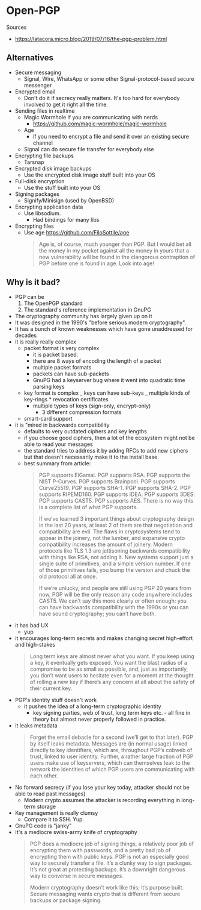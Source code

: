 # Open-PGP

Sources

- https://latacora.micro.blog/2019/07/16/the-pgp-problem.html

## Alternatives

- Secure messaging
    - Signal, Wire, WhatsApp or some other Signal-protocol-based secure
      messenger
- Encrypted email
    - Don't do it if secrecy really matters. It's too hard for everybody
      involved to get it right all the time.
- Sending files in realtime
    - Magic Wormhole if you are communicating with nerds
        - https://github.com/magic-wormhole/magic-wormhole
    - Age
        - if you need to encrypt a file and send it over an existing secure
          channel
    - Signal can do secure file transfer for everybody else
- Encrypting file backups
    - Tarsnap
- Encrypted disk image backups
    - Use the encrypted disk image stuff built into your OS
- Full-disk encryption
    - Use the stuff built into your OS
- Signing packages
    - Signify/Minisign (used by OpenBSD)
- Encrypting application data
    - Use libsodium.
        - Had bindings for many libs
- Encrypting files
    - Use age https://github.com/FiloSottile/age
        > Age is, of course, much younger than PGP. But I would bet all the
        > money in my pocket against all the money in yours that a new
        > vulnerability will be found in the clangorous contraption of PGP
        > before one is found in age. Look into age!

## Why is it bad?

- PGP can be
    1. The OpenPGP standard
    2. The standard's reference implementation in GnuPG
- The cryptography community has largely given up on it
- It was designed in the 1990's "before serious modern cryptography".
- It has a bunch of known weaknesses which have gone unaddressed for decades
- it is really really complex
    - packet format is very complex
        - it is packet based.
        - there are 8 ways of encoding the length of a packet
        - multiple packet formats
        - packets can have sub-packets
        - GnuPG had a keyserver bug where it went into quadratic time parsing
          keys
    - key format is complex _ keys can have sub-keys _ multiple kinds of
      key-rings \* revocation certificates
        - multiple types of keys (sign-only, encrypt-only)
            - 3 different compression formats
    - smart-card support
- it is "mired in backwards compatibility
    - defaults to very outdated ciphers and key lengths
    - if you choose good ciphers, then a lot of the ecosystem might not be able
      to read your messages
    - the standard tries to address it by addng RFCs to add new ciphers but that
      doesn't necessarily make it to the install base
    - best summary from article:
        > PGP supports ElGamal. PGP supports RSA. PGP supports the NIST
        > P-Curves. PGP supports Brainpool. PGP supports Curve25519. PGP
        > supports SHA-1. PGP supports SHA-2. PGP supports RIPEMD160. PGP
        > supports IDEA. PGP supports 3DES. PGP supports CAST5. PGP supports
        > AES. There is no way this is a complete list of what PGP supports.
        >
        > If we’ve learned 3 important things about cryptography design in the
        > last 20 years, at least 2 of them are that negotiation and
        > compatibility are evil. The flaws in cryptosystems tend to appear in
        > the joinery, not the lumber, and expansive crypto compatibility
        > increases the amount of joinery. Modern protocols like TLS 1.3 are
        > jettisoning backwards compatibility with things like RSA, not adding
        > it. New systems support just a single suite of primitives, and a
        > simple version number. If one of those primitives fails, you bump the
        > version and chuck the old protocol all at once.
        >
        > If we’re unlucky, and people are still using PGP 20 years from now,
        > PGP will be the only reason any code anywhere includes CAST5. We can’t
        > say this more clearly or often enough: you can have backwards
        > compatibility with the 1990s or you can have sound cryptography; you
        > can’t have both.
- it has bad UX
    - yup
- it encourages long-term secrets and makes changing secret high-effort and
  high-stakes
    > Long term keys are almost never what you want. If you keep using a key, it
    > eventually gets exposed. You want the blast radius of a compromise to be
    > as small as possible, and, just as importantly, you don’t want users to
    > hesitate even for a moment at the thought of rolling a new key if there’s
    > any concern at all about the safety of their current key.
- PGP's identity stuff doesn't work
    - it pushes the idea of a long-term cryptographic identity
        - key signing parties, web of trust, long term keys etc. - all fine in
          theory but almost never properly followed in practice.
- it leaks metadata
    > Forget the email debacle for a second (we’ll get to that later). PGP by
    > itself leaks metadata. Messages are (in normal usage) linked directly to
    > key identifiers, which are, throughout PGP’s cobweb of trust, linked to
    > user identity. Further, a rather large fraction of PGP users make use of
    > keyservers, which can themselves leak to the network the identities of
    > which PGP users are communicating with each other.
- No forward secrecy (if you lose your key today, attacker should not be able to
  read past messages)
    - Modern crypto assumes the attacker is recording everything in long-term
      storage
- Key management is really clumsy
    - Compare it to SSH. Yup.
- GnuPG code is "janky"
- It's a mediocre swiss-army knife of cryptography
    > PGP does a mediocre job of signing things, a relatively poor job of
    > encrypting them with passwords, and a pretty bad job of encrypting them
    > with public keys. PGP is not an especially good way to securely transfer a
    > file. It’s a clunky way to sign packages. It’s not great at protecting
    > backups. It’s a downright dangerous way to converse in secure messages.
    >
    > Modern cryptography doesn’t work like this; it’s purpose built. Secure
    > messaging wants crypto that is different from secure backups or package
    > signing.
